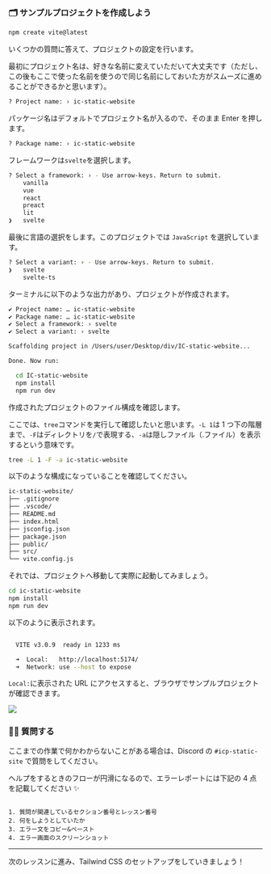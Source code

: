 ### 🗂 サンプルプロジェクトを作成しよう

```bash
npm create vite@latest
```

いくつかの質問に答えて、プロジェクトの設定を行います。

最初にプロジェクト名は、好きな名前に変えていただいて大丈夫です（ただし、この後もここで使った名前を使うので同じ名前にしておいた方がスムーズに進めることができるかと思います）。

```bash
? Project name: › ic-static-website
```

パッケージ名はデフォルトでプロジェクト名が入るので、そのまま Enter を押します。

```bash
? Package name: › ic-static-website
```

フレームワークは`svelte`を選択します。

```bash
? Select a framework: › - Use arrow-keys. Return to submit.
    vanilla
    vue
    react
    preact
    lit
❯   svelte
```

最後に言語の選択をします。このプロジェクトでは `JavaScript` を選択しています。

```bash
? Select a variant: › - Use arrow-keys. Return to submit.
❯   svelte
    svelte-ts
```

ターミナルに以下のような出力があり、プロジェクトが作成されます。

```bash
✔ Project name: … ic-static-website
✔ Package name: … ic-static-website
✔ Select a framework: › svelte
✔ Select a variant: › svelte

Scaffolding project in /Users/user/Desktop/div/IC-static-website...

Done. Now run:

  cd IC-static-website
  npm install
  npm run dev

```

作成されたプロジェクトのファイル構成を確認します。

ここでは、`tree`コマンドを実行して確認したいと思います。`-L 1`は 1 つ下の階層まで、`-F`はディレクトリを`/`で表現する、`-a`は隠しファイル（.ファイル）を表示するという意味です。

```bash
tree -L 1 -F -a ic-static-website
```

以下のような構成になっていることを確認してください。

```bash
ic-static-website/
├── .gitignore
├── .vscode/
├── README.md
├── index.html
├── jsconfig.json
├── package.json
├── public/
├── src/
└── vite.config.js
```

それでは、プロジェクトへ移動して実際に起動してみましょう。

```bash
cd ic-static-website
npm install
npm run dev
```

以下のように表示されます。

```bash

  VITE v3.0.9  ready in 1233 ms

  ➜  Local:   http://localhost:5174/
  ➜  Network: use --host to expose
```

`Local:`に表示された URL にアクセスすると、ブラウザでサンプルプロジェクトが確認できます。

![](/public/images/ICP-Static-Site/section-2/2_1_1.png)

### 🙋‍♂️ 質問する

ここまでの作業で何かわからないことがある場合は、Discord の `#icp-static-site` で質問をしてください。

ヘルプをするときのフローが円滑になるので、エラーレポートには下記の 4 点を記載してください ✨

```

1. 質問が関連しているセクション番号とレッスン番号
2. 何をしようとしていたか
3. エラー文をコピー&ペースト
4. エラー画面のスクリーンショット

```

---

次のレッスンに進み、Tailwind CSS のセットアップをしていきましょう！
